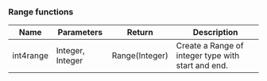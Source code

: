 ### Range functions

| Name      | Parameters       | Return         | Description                                        |
| --------- | ---------------- | -------------- | -------------------------------------------------- |
| int4range | Integer, Integer | Range(Integer) | Create a Range of integer type with start and end. |